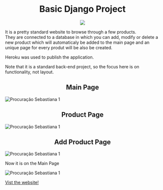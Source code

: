 <h1 align="center"> Basic Django Project </h1>

<p align="center">
<img src="http://img.shields.io/static/v1?label=STATUS&message=FINISHED&color=GREEN&style=for-the-badge"/>
</p>

<p> It is a pretty standard website to browse through a few products.<br>
They are connected to a database in which you can add, modify or delete a new product which will automaticaly be added to the main page and an unique page for every produt will be also be created.
</p>

<p>Heroku was used to publish the application.</p>

<p>Note that it is a standard back-end project, so the focus here is on functionality, not layout.</p>

<h2 align='center'>Main Page</h2>

![Procuração Sebastiana 1](https://user-images.githubusercontent.com/105679141/183071366-ba343cc4-ae8e-4449-8a9e-566c1e78957d.jpg)

<h2 align='center'>Product Page</h2>

![Procuração Sebastiana 1](https://user-images.githubusercontent.com/105679141/183073087-67340c74-8286-4e68-af20-8df1b7e9bb58.jpg)

<h2 align='center'>Add Product Page</h2>

![Procuração Sebastiana 1](https://user-images.githubusercontent.com/105679141/183073709-17fed873-a2df-4998-8b08-cee29a043262.jpg)

<p>Now it is on the Main Page</p>

![Procuração Sebastiana 1](https://user-images.githubusercontent.com/105679141/183074393-c756905d-12d9-488e-9ad5-800b341764dd.jpg)


<a href='https://django1-aurelioferrari.herokuapp.com/'>Vist the website!</a>


